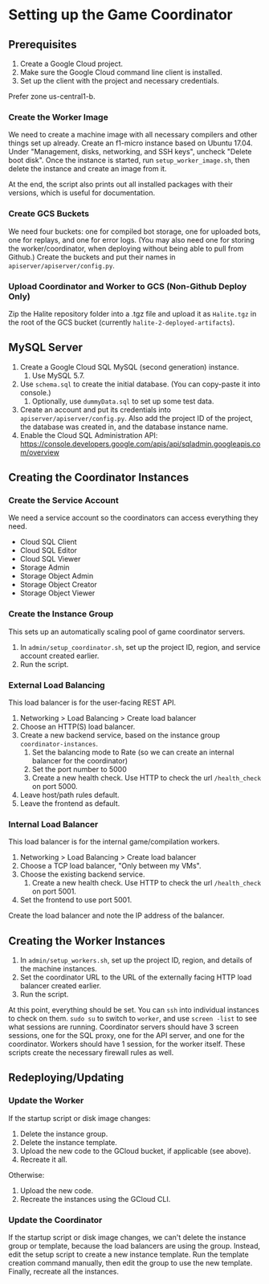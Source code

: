 # Setting up the Game Coordinator

## Prerequisites

1. Create a Google Cloud project.
1. Make sure the Google Cloud command line client is installed.
1. Set up the client with the project and necessary credentials.

Prefer zone us-central1-b.

### Create the Worker Image

We need to create a machine image with all necessary compilers and other things set up already. Create an f1-micro instance based on Ubuntu 17.04. Under "Management, disks, networking, and SSH keys", uncheck "Delete boot disk". Once the instance is started, run `setup_worker_image.sh`, then delete the instance and create an image from it.

At the end, the script also prints out all installed packages with their versions, which is useful for documentation.

### Create GCS Buckets

We need four buckets: one for compiled bot storage, one for uploaded bots, one for replays, and one for error logs. (You may also need one for storing the worker/coordinator, when deploying without being able to pull from Github.) Create the buckets and put their names in `apiserver/apiserver/config.py`.

### Upload Coordinator and Worker to GCS (Non-Github Deploy Only)

Zip the Halite repository folder into a .tgz file and upload it as `Halite.tgz` in the root of the GCS bucket (currently `halite-2-deployed-artifacts`).

## MySQL Server

1. Create a Google Cloud SQL MySQL (second generation) instance.
    1. Use MySQL 5.7.
1. Use `schema.sql` to create the initial database. (You can copy-paste it into console.)
    1. Optionally, use `dummyData.sql` to set up some test data.
1. Create an account and put its credentials into `apiserver/apiserver/config.py`. Also add the project ID of the project, the database was created in, and the database instance name.
1. Enable the Cloud SQL Administration API: https://console.developers.google.com/apis/api/sqladmin.googleapis.com/overview

## Creating the Coordinator Instances

### Create the Service Account

We need a service account so the coordinators can access everything they need.

- Cloud SQL Client
- Cloud SQL Editor
- Cloud SQL Viewer
- Storage Admin
- Storage Object Admin
- Storage Object Creator
- Storage Object Viewer

### Create the Instance Group

This sets up an automatically scaling pool of game coordinator servers.

1. In `admin/setup_coordinator.sh`, set up the project ID, region, and service account created earlier.
1. Run the script.

### External Load Balancing

This load balancer is for the user-facing REST API.

1. Networking > Load Balancing > Create load balancer
1. Choose an HTTP(S) load balancer.
1. Create a new backend service, based on the instance group `coordinator-instances`.
    1. Set the balancing mode to Rate (so we can create an internal balancer for the coordinator)
    1. Set the port number to 5000
    1. Create a new health check. Use HTTP to check the url `/health_check` on port 5000.
1. Leave host/path rules default.
1. Leave the frontend as default.

### Internal Load Balancer

This load balancer is for the internal game/compilation workers.

1. Networking > Load Balancing > Create load balancer
1. Choose a TCP load balancer, "Only between my VMs".
1. Choose the existing backend service.
    1. Create a new health check. Use HTTP to check the url `/health_check` on port 5001.
1. Set the frontend to use port 5001.

Create the load balancer and note the IP address of the balancer.

## Creating the Worker Instances

1. In `admin/setup_workers.sh`, set up the project ID, region, and details of the machine instances. 
1. Set the coordinator URL to the URL of the externally facing HTTP load balancer created earlier.
1. Run the script.

At this point, everything should be set. You can `ssh` into individual instances to check on them. `sudo su` to switch to `worker`, and use `screen -list` to see what sessions are running. Coordinator servers should have 3 screen sessions, one for the SQL proxy, one for the API server, and one for the coordinator. Workers should have 1 session, for the worker itself. These scripts create the necessary firewall rules as well.

## Redeploying/Updating

### Update the Worker

If the startup script or disk image changes:

1. Delete the instance group.
2. Delete the instance template.
3. Upload the new code to the GCloud bucket, if applicable (see above).
4. Recreate it all.

Otherwise:

1. Upload the new code.
2. Recreate the instances using the GCloud CLI.

### Update the Coordinator

If the startup script or disk image changes, we can't delete the instance group or template, because the load balancers are using the group. Instead, edit the setup script to create a new instance template. Run the template creation command manually, then edit the group to use the new template. Finally, recreate all the instances.
